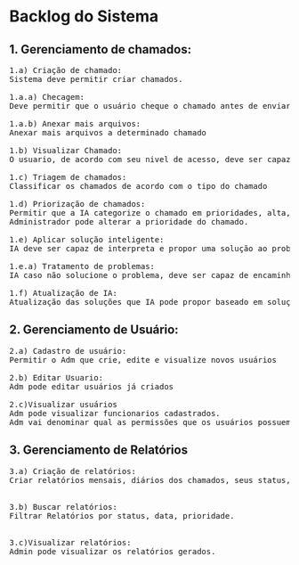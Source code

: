 # Backlog do Sistema

## 1. Gerenciamento de chamados:

<pre>1.a) Criação de chamado:
Sistema deve permitir criar chamados.<br>
1.a.a) Checagem:
Deve permitir que o usuário cheque o chamado antes de enviar <br>
1.a.b) Anexar mais arquivos:
Anexar mais arquivos a determinado chamado <br>
1.b) Visualizar Chamado:
O usuario, de acordo com seu nivel de acesso, deve ser capaz de visualizar os chamados criados.<br>
1.c) Triagem de chamados:
Classificar os chamados de acordo com o tipo do chamado<br>
1.d) Priorização de chamados:
Permitir que a IA categorize o chamado em prioridades, alta, média e baixa e encaminhar pra determinada área de acordo
Administrador pode alterar a prioridade do chamado.<br>
1.e) Aplicar solução inteligente:
IA deve ser capaz de interpreta e propor uma solução ao problema<br>
1.e.a) Tratamento de problemas:
IA caso não solucione o problema, deve ser capaz de encaminhar para o suporte de TI resolver<br>
1.f) Atualização de IA:
Atualização das soluções que IA pode propor baseado em soluções resolvidas pelo suporte</pre>


## 2. Gerenciamento de Usuário:
<pre>2.a) Cadastro de usuário:
Permitir o Adm que crie, edite e visualize novos usuários 

2.b) Editar Usuario:
Adm pode editar usuários já criados<br>
2.c)Visualizar usuários
Adm pode visualizar funcionarios cadastrados.
Adm vai denominar qual as permissões que os usuários possuem</pre>

## 3. Gerenciamento de Relatórios

<pre>3.a) Criação de relatórios:
Criar relatórios mensais, diários dos chamados, seus status, prioridade e data de criação.<br>

3.b) Buscar relatórios:
Filtrar Relatórios por status, data, prioridade.<br>

3.c)Visualizar relatórios:
Admin pode visualizar os relatórios gerados.</pre>
